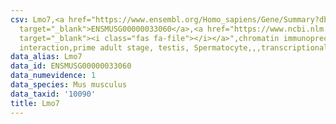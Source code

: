 ```yaml
---
csv: Lmo7,<a href="https://www.ensembl.org/Homo_sapiens/Gene/Summary?db=core;g=ENSMUSG00000033060"
  target="_blank">ENSMUSG00000033060</a>,<a href="https://www.ncbi.nlm.nih.gov/pubmed/25450459"
  target="_blank"><i class="fas fa-file"></i></a>",chromatin immunoprecipitation assay,direct
  interaction,prime adult stage, testis, Spermatocyte,,,transcriptional regulation,
data_alias: Lmo7
data_id: ENSMUSG00000033060
data_numevidence: 1
data_species: Mus musculus
data_taxid: '10090'
title: Lmo7
---
```

